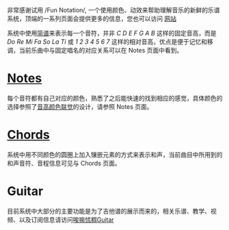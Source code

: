 非常感谢试用 /Fun Notation/, 一个使用颜色、动效来帮助理解音乐的新鲜的乐谱系统，顶端的一系列页面会提供更多的信息，您也可以访问 [网站](https://www.notation.fun)

系统中使用[简谱](https://baike.baidu.com/item/%E7%B0%A1%E8%AD%9C/392380/)来表示每一个音符，并非 *C D E F G A B* 这样的固定音高，而是 *Do Re Mi Fa So La Ti* 或 *1 2 3 4 5 6 7* 这样的相对音高，优点是便于记忆和移调，当前乐曲中与固定唱名的对应关系可以在 Notes 页面中看到。

# [Notes](:kb:notes)
每个音符都有自己对应的颜色，熟悉了之后能快速的找到相应的感觉，具体颜色的选择参照了[音高颜色联觉](https://en.wikipedia.org/wiki/Chromesthesia)的设计，请参照 Notes 页面。

# [Chords](:kb:chords)
系统中用不同颜色的圆圈上加入镶嵌元素的方式来表示和声，当前曲目中所用到的和声音符、音程信息可见与 Chords 页面。

# Guitar
目前系统中大部分的主要功能是为了吉他谱的展示而来的，相关乐谱、教学、视频、以及订阅信息请访问[唉嘛怵栮Guitar](https://www.amateurguitar.cn)
